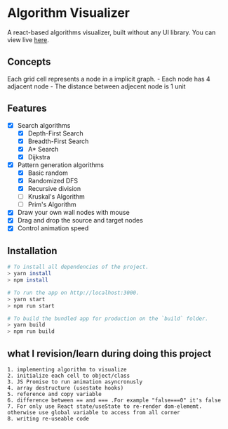 
# Algorithm Visualizer
A react-based algorithms visualizer, built without any UI library. You can view live [here](https://suaebahmed.github.io/Algorithms-Visualizer/).

## Concepts

Each grid cell represents a node in a implicit graph.
    - Each node has 4 adjacent node
    - The distance between adjecent node is 1 unit

## Features
- [x] Search algorithms
  - [x] Depth-First Search
  - [x] Breadth-First Search
  - [x] A\* Search
  - [x] Dijkstra
  
- [x] Pattern generation algorithms
  - [x] Basic random
  - [x] Randomized DFS
  - [x] Recursive division
  - [ ] Kruskal's Algorithm
  - [ ] Prim's Algorithm

- [x] Draw your own wall nodes with mouse
- [x] Drag and drop the source and target nodes
- [x] Control animation speed

## Installation

```bash
# To install all dependencies of the project.
> yarn install
> npm install

# To run the app on http://localhost:3000.
> yarn start
> npm run start

# To build the bundled app for production on the `build` folder.
> yarn build
> npm run build
```

## what I revision/learn during doing this project
    1. implementing algorithm to visualize
    2. initialize each cell to object/class
    3. JS Promise to run animation asyncronusly
    4. array destructure (usestate hooks)
    5. reference and copy variable
    6. difference between == and === .For example "false===0" it's false
    7. For only use React state/useState to re-render dom-elememt. 
    otherwise use global variable to access from all corner
    8. writing re-useable code 